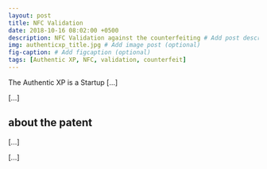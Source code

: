 ```yaml
---
layout: post
title: NFC Validation 
date: 2018-10-16 08:02:00 +0500
description: NFC Validation against the counterfeiting # Add post description (optional)
img: authenticxp_title.jpg # Add image post (optional)
fig-caption: # Add figcaption (optional)
tags: [Authentic XP, NFC, validation, counterfeit]
---
```


The Authentic XP is a Startup [...]

[...]

## about the patent

[...]

[...]